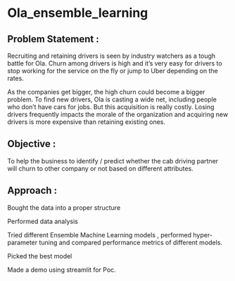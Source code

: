 # Ola_ensemble_learning

## Problem Statement : 

Recruiting and retaining drivers is seen by industry watchers as a tough battle for Ola. Churn among drivers is high and it’s very easy for drivers to stop working for the service on the fly or jump to Uber depending on the rates.

As the companies get bigger, the high churn could become a bigger problem. To find new drivers, Ola is casting a wide net, including people who don’t have cars for jobs. But this acquisition is really costly. Losing drivers frequently impacts the morale of the organization and acquiring new drivers is more expensive than retaining existing ones.

 ## Objective : 

 To help the business to identify / predict whether the cab driving partner will churn to other company or not based on different attributes.

 ## Approach : 

 Bought the data into a proper structure  

 Performed data analysis 

 Tried different Ensemble Machine Learning models , performed hyper-parameter tuning and compared performance metrics of different models.

 Picked the best model

 Made a demo using streamlit for Poc.
